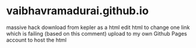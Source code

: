 # vaibhavramadurai.github.io

massive hack
download from kepler as a html
edit html to change one link which is failing (based on this comment)
upload to my own Github Pages account to host the html
